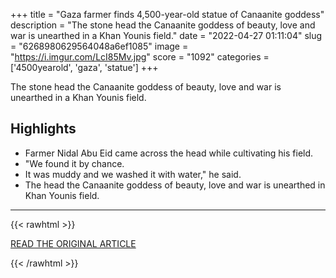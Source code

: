 +++
title = "Gaza farmer finds 4,500-year-old statue of Canaanite goddess"
description = "The stone head the Canaanite goddess of beauty, love and war is unearthed in a Khan Younis field."
date = "2022-04-27 01:11:04"
slug = "6268980629564048a6ef1085"
image = "https://i.imgur.com/LcI85Mv.jpg"
score = "1092"
categories = ['4500yearold', 'gaza', 'statue']
+++

The stone head the Canaanite goddess of beauty, love and war is unearthed in a Khan Younis field.

## Highlights

- Farmer Nidal Abu Eid came across the head while cultivating his field.
- "We found it by chance.
- It was muddy and we washed it with water," he said.
- The head the Canaanite goddess of beauty, love and war is unearthed in Khan Younis field.

---

{{< rawhtml >}}
  <p class="article-category">
    <a target="_blank" href="https://www.bbc.com/news/world-middle-east-61228553">READ THE ORIGINAL ARTICLE</a>
  </p>
{{< /rawhtml >}}
